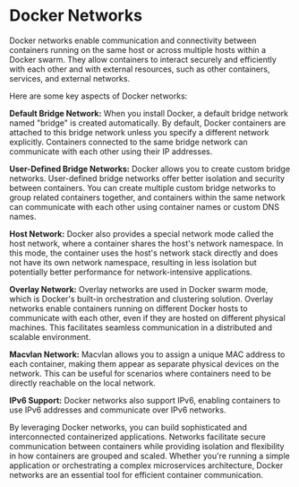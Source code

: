 # Docker Networks

Docker networks enable communication and connectivity between containers running on the same host or across multiple hosts within a Docker swarm. 
They allow containers to interact securely and efficiently with each other and with external resources, such as other containers, services, and external networks.

Here are some key aspects of Docker networks:

**Default Bridge Network:** When you install Docker, a default bridge network named "bridge" is created automatically. 
By default, Docker containers are attached to this bridge network unless you specify a different network explicitly. Containers connected to the same bridge network can communicate with each other using their IP addresses.

**User-Defined Bridge Networks:** Docker allows you to create custom bridge networks. 
User-defined bridge networks offer better isolation and security between containers. You can create multiple custom bridge networks to group related containers together, and containers within the same network can communicate with each other using container names or custom DNS names.

**Host Network:** Docker also provides a special network mode called the host network, where a container shares the host's network namespace. 
In this mode, the container uses the host's network stack directly and does not have its own network namespace, resulting in less isolation but potentially better performance for network-intensive applications.

**Overlay Network:** Overlay networks are used in Docker swarm mode, which is Docker's built-in orchestration and clustering solution. 
Overlay networks enable containers running on different Docker hosts to communicate with each other, even if they are hosted on different physical machines. This facilitates seamless communication in a distributed and scalable environment.

**Macvlan Network:** Macvlan allows you to assign a unique MAC address to each container, making them appear as separate physical devices on the network. 
This can be useful for scenarios where containers need to be directly reachable on the local network.

**IPv6 Support:** Docker networks also support IPv6, enabling containers to use IPv6 addresses and communicate over IPv6 networks.

By leveraging Docker networks, you can build sophisticated and interconnected containerized applications. 
Networks facilitate secure communication between containers while providing isolation and flexibility in how containers are grouped and scaled. Whether you're running a simple application or orchestrating a complex microservices architecture, Docker networks are an essential tool for efficient container communication.
